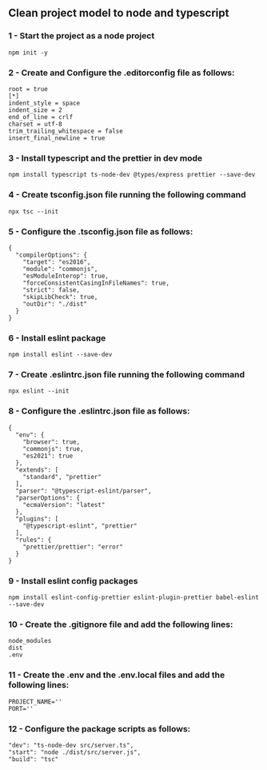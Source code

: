 ## Clean project model to node and typescript

### 1 - Start the project as a node project

```
npm init -y
```

### 2 - Create and Configure the .editorconfig file as follows:

```
root = true
[*]
indent_style = space
indent_size = 2
end_of_line = crlf
charset = utf-8
trim_trailing_whitespace = false
insert_final_newline = true
```

### 3 - Install typescript and the prettier in dev mode

```
npm install typescript ts-node-dev @types/express prettier --save-dev
```

### 4 - Create tsconfig.json file running the following command

```
npx tsc --init
```

### 5 - Configure the .tsconfig.json file as follows:

```
{
  "compilerOptions": {
    "target": "es2016",
    "module": "commonjs",
    "esModuleInterop": true,
    "forceConsistentCasingInFileNames": true,
    "strict": false,
    "skipLibCheck": true,
    "outDir": "./dist"
  }
}
```

### 6 - Install eslint package

```
npm install eslint --save-dev
```

### 7 - Create .eslintrc.json file running the following command

```
npx eslint --init
```

### 8 - Configure the .eslintrc.json file as follows:

```
{
  "env": {
    "browser": true,
    "commonjs": true,
    "es2021": true
  },
  "extends": [
    "standard", "prettier"
  ],
  "parser": "@typescript-eslint/parser",
  "parserOptions": {
    "ecmaVersion": "latest"
  },
  "plugins": [
    "@typescript-eslint", "prettier"
  ],
  "rules": {
    "prettier/prettier": "error"
  }
}
```

### 9 - Install eslint config packages

```
npm install eslint-config-prettier eslint-plugin-prettier babel-eslint --save-dev
```

### 10 - Create the .gitignore file and add the following lines:

```
node_modules
dist
.env
```

### 11 - Create the .env and the .env.local files and add the following lines:

```
PROJECT_NAME=''
PORT=''
```

### 12 - Configure the package scripts as follows:

```
"dev": "ts-node-dev src/server.ts",
"start": "node ./dist/src/server.js",
"build": "tsc"
```
